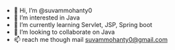 - 👋 Hi, I’m @suvammohanty0
- 👀 I’m interested in Java
- 🌱 I’m currently learning Servlet, JSP, Spring boot
- 💞️ I’m looking to collaborate on Java 
- 📫 reach me though mail suvammohanty0@gmail.com

<!---
suvammohanty0/suvammohanty0 is a ✨ special ✨ repository because its `README.md` (this file) appears on your GitHub profile.
You can click the Preview link to take a look at your changes.
--->

